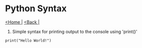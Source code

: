 # Python Syntax

[<Home |](../../../../README.md) [<Back |](../../python.md)


1. Simple syntax for printing output to the console using 'print()'
```
print("Hello World!")
```

